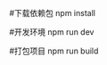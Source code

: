 <!--
    路由从代码和功能上模块化
    路由自动化构建
    
    指令自动化构建注册

    全局函数自动化构建注册
    全局函数自动化统一出口暴露

    全局组件自动化构建注册

    store自动化构建整合

    喜欢的话给颗星星
 -->
#下载依赖包
npm install

#开发环境
npm run dev

#打包项目
npm run build
